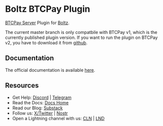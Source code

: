 # Boltz BTCPay Plugin

[BTCPay Server](https://btcpayserver.org/) Plugin for [Boltz](https://boltz.exchange).

The current master branch is only compatbile with BTCPay v1, which is the currently published plugin version. 
If you want to run the plugin on BTCPay v2, you have to download it from [github](https://github.com/BoltzExchange/boltz-btcpay-plugin/releases).

## Documentation

The official documentation is available [here](https://docs.boltz.exchange/v/boltz-btcpay-plugin).

## Resources

* Get Help: [Discord](https://discord.gg/QBvZGcW) | [Telegram](https://t.me/boltzhq)
* Read the Docs: [Docs Home](https://docs.boltz.exchange/)
* Read our Blog: [Substack](https://blog.boltz.exchange/)
* Follow us: [X/Twitter](https://twitter.com/Boltzhq) | [Nostr](https://snort.social/p/npub1psm37hke2pmxzdzraqe3cjmqs28dv77da74pdx8mtn5a0vegtlas9q8970)
* Open a Lightning channel with us: [CLN](https://amboss.space/node/02d96eadea3d780104449aca5c93461ce67c1564e2e1d73225fa67dd3b997a6018) | [LND](https://amboss.space/node/026165850492521f4ac8abd9bd8088123446d126f648ca35e60f88177dc149ceb2)&#x20;
